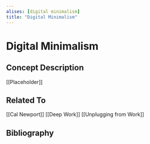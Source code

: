 ```yaml
---
alises: [digital minimalism]
title: "Digital Minimalism"
---
```

# Digital Minimalism

## Concept Description
[[Placeholder]]


## Related To
[[Cal Newport]]
[[Deep Work]]
[[Unplugging from Work]]
	
## Bibliography
